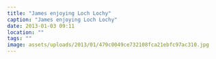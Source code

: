 ```yaml
---
title: "James enjoying Loch Lochy"
caption: "James enjoying Loch Lochy"
date: 2013-01-03 09:11
location: ""
tags: ""
image: assets/uploads/2013/01/479c0049ce732108fca21ebfc97ac310.jpg
---
```

